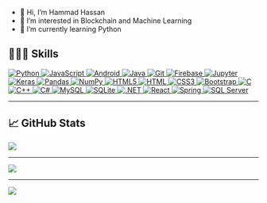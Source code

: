 - 👋 Hi, I’m Hammad Hassan
- 👀 I’m interested in Blockchain and Machine Learning
- 🌱 I’m currently learning Python


## 👩‍💻🚀 Skills

<p align="left">
 <a href="#">
<img alt="Python" src="https://img.shields.io/badge/python%20-%2314354C.svg?&style=for-the-badge&logo=python&logoColor=white"/>
<img alt="JavaScript" src="https://img.shields.io/badge/javascript%20-%23323330.svg?&style=for-the-badge&logo=javascript&logoColor=%23F7DF1E"/>
<img alt="Android" src="https://img.shields.io/badge/Android-3DDC84?style=for-the-badge&logo=android&logoColor=white" />
<img alt="Java" src="https://img.shields.io/badge/java-%23ED8B00.svg?&style=for-the-badge&logo=java&logoColor=white"/>
<img alt="Git" src="https://img.shields.io/badge/git%20-%23F05033.svg?&style=for-the-badge&logo=git&logoColor=white"/>
<img alt="Firebase" src="https://img.shields.io/badge/firebase%20-%23039BE5.svg?&style=for-the-badge&logo=firebase"/>
<img alt="Jupyter" src="https://img.shields.io/badge/Jupyter%20-%23F37626.svg?&style=for-the-badge&logo=Jupyter&logoColor=white" />
<img alt="Keras" src="https://img.shields.io/badge/Keras%20-%23D00000.svg?&style=for-the-badge&logo=Keras&logoColor=white"/>
<img alt="Pandas" src="https://img.shields.io/badge/pandas%20-%23150458.svg?&style=for-the-badge&logo=pandas&logoColor=white" />
<img alt="NumPy" src="https://img.shields.io/badge/numpy%20-%23013243.svg?&style=for-the-badge&logo=numpy&logoColor=white" />
<img alt="HTML5" src="https://img.shields.io/badge/html5%20-%23E34F26.svg?&style=for-the-badge&logo=html5&logoColor=white"/>
<img alt="HTML" src="https://img.shields.io/badge/HTML-239120?style=for-the-badge&logo=html5&logoColor=white"/>
<img alt="CSS3" src="https://img.shields.io/badge/css3%20-%231572B6.svg?&style=for-the-badge&logo=css3&logoColor=white"/>
<img alt="Bootstrap" src="https://img.shields.io/badge/bootstrap%20-%23563D7C.svg?&style=for-the-badge&logo=bootstrap&logoColor=white"/>
<img alt="C" src="https://img.shields.io/badge/c%20-%2300599C.svg?&style=for-the-badge&logo=c&logoColor=white"/>
<img alt="C++" src="https://img.shields.io/badge/c++%20-%2300599C.svg?&style=for-the-badge&logo=c%2B%2B&ogoColor=white"/>
<img alt="C#" src="https://img.shields.io/badge/c%23%20-%23239120.svg?&style=for-the-badge&logo=c-sharp&logoColor=white"/>
<img alt="MySQL" src="https://img.shields.io/badge/mysql-%2300f.svg?&style=for-the-badge&logo=mysql&logoColor=white"/>
<img alt="SQLite" src ="https://img.shields.io/badge/sqlite-%2307405e.svg?&style=for-the-badge&logo=sqlite&logoColor=white"/>
<img alt=".NET" src ="https://img.shields.io/badge/.NET-5C2D91?style=for-the-badge&logo=.net&logoColor=white"/>
<img alt="React" src ="https://img.shields.io/badge/React-20232A?style=for-the-badge&logo=react&logoColor=61DAFB"/>
<img alt="Spring" src ="https://img.shields.io/badge/Spring-6DB33F?style=for-the-badge&logo=spring&logoColor=white"/>
<img alt="SQL Server" src ="https://img.shields.io/badge/Microsoft_SQL_Server-CC2927?style=for-the-badge&logo=microsoft-sql-server&logoColor=white"/>

</a>
</p>

<hr>


## 📈 GitHub Stats

<a href="#">
  <img align="center" src="https://github-readme-stats.vercel.app/api/top-langs/?username=hamadhassan3&langs_count=8&layout=compact&show_icons=true&theme=dark" />
</a>
<hr>
<a href="#">
 <img align="center" src="https://github-readme-streak-stats.herokuapp.com/?user=hamadhassan3&theme=dark">
 </a>

<hr>
<a href="#">
  <img align="center" src="https://github-readme-stats.vercel.app/api?username=hamadhassan3&show_icons=true&layout=compact&theme=dark&hide=stars" />
</a>

